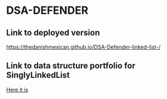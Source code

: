 # DSA-DEFENDER

## Link to deployed version

https://thedanishmexican.github.io/DSA-Defender-linked-list-/

## Link to data structure portfolio for SinglyLinkedList

[Here it is](https://github.com/TheDanishMexican/data_structure_portfolio)

